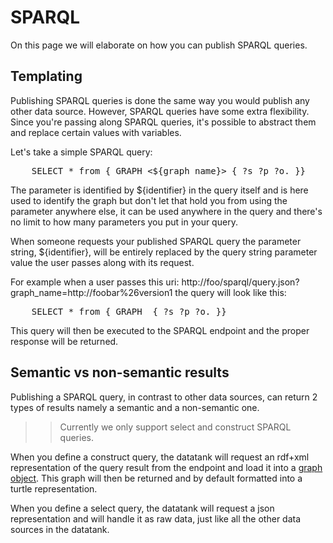 # SPARQL

On this page we will elaborate on how you can publish SPARQL queries.

## Templating

Publishing SPARQL queries is done the same way you would publish any other data source. However, SPARQL queries have some extra flexibility. Since you're passing along SPARQL queries, it's possible to abstract them and replace certain values with variables.

Let's take a simple SPARQL query:

<pre class='prettyprint'>
    SELECT * from { GRAPH <${graph_name}> { ?s ?p ?o. }}
</pre>

The parameter is identified by ${identifier} in the query itself and is here used to identify the graph but don't let that hold you from using the parameter anywhere else, it can be used anywhere in the query and there's no limit to how many parameters you put in your query.

When someone requests your published SPARQL query the parameter string, ${identifier}, will be entirely replaced by the query string parameter value the user passes along with its request.

For example when a user passes this uri: http://foo/sparql/query.json?graph\_name=http://foobar%26version1 the query will look like this:

<pre class='prettyprint'>
    SELECT * from { GRAPH <http://foobar#version1> { ?s ?p ?o. }}
</pre>

This query will then be executed to the SPARQL endpoint and the proper response will be returned.

## Semantic vs non-semantic results

Publishing a SPARQL query, in contrast to other data sources, can return 2 types of results namely a semantic and a non-semantic one.

>> Currently we only support select and construct SPARQL queries.

When you define a construct query, the datatank will request an rdf+xml representation of the query result from the endpoint and load it into a [graph object](https://github.com/semsol/arc2/wiki). This graph will then be returned and by default formatted into a turtle representation.

When you define a select query, the datatank will request a json representation and will handle it as raw data, just like all the other data sources in the datatank.